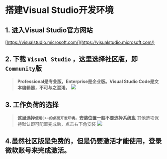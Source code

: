 # **搭建Visual Studio开发环境**

## 1. 进入Visual Studio官方网站

[https://visualstudio.microsoft.com/](https://visualstudio.microsoft.com/)

## 2. 下载 `Visual Studio` ，这里选择社区版，即`Community`版

> **Professional是专业版，Enterprise是企业版。Visual Studio Code是文本编辑器，不可与之混淆。**
> ![](https://raw.githubusercontent.com/GuangYu-yu/first/main/%E5%BC%95%E7%94%A8%E7%9A%84%E5%9B%BE%E7%89%87/Visual%20Studio%E7%A4%BE%E5%8C%BA%E7%89%88.png)

## 3. 工作负荷的选择

> **这里选择`使用C++的桌面开发环境`，安装位置一般不要选择系统盘**
> 其他选项保持默认即可配置完成后，点击右下角安装
> ![](https://github.com/GuangYu-yu/first/blob/main/%E5%BC%95%E7%94%A8%E7%9A%84%E5%9B%BE%E7%89%87/%E5%B7%A5%E4%BD%9C%E8%B4%9F%E8%8D%B7%E7%9A%84%E9%80%89%E6%8B%A9.png?raw=true)

## 4.虽然社区版是免费的，但是仍要激活才能使用，登录微软账号来完成激活。
